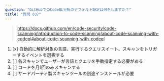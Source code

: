 ```yaml
---
question: "GitHubでのCodeQL分析のデフォルト設定は何をしますか？"
title: "質問 037"
---
```


> https://docs.github.com/en/code-security/code-scanning/introduction-to-code-scanning/about-code-scanning-with-codeql#about-code-scanning-with-codeql
1. [x] 自動的に解析対象の言語、実行するクエリスイート、スキャンをトリガーするイベントを選択する
1. [ ] 各スキャンでユーザーが言語とクエリを手動指定する必要がある
1. [ ] コードを月1回のみスキャンする
1. [ ] サードパーティ製スキャンツールの別途インストールが必要
